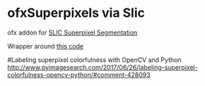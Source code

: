 # ofxSuperpixels via Slic

ofx addon for <a href="http://ivrl.epfl.ch/research/superpixels">SLIC Superpixel Segmentation</a>

Wrapper around <a href="https://github.com/PSMM/SLIC-Superpixels">this code</a>


#Labeling superpixel colorfulness with OpenCV and Python
<http://www.pyimagesearch.com/2017/06/26/labeling-superpixel-colorfulness-opencv-python/#comment-428093>

